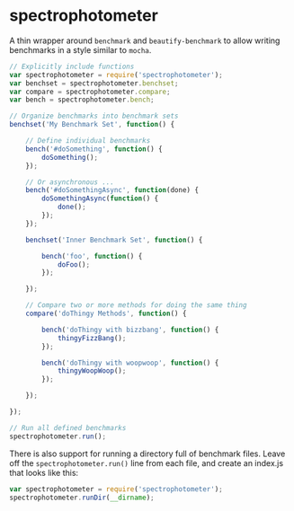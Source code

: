 # spectrophotometer

A thin wrapper around `benchmark` and `beautify-benchmark` to allow writing benchmarks in
a style similar to `mocha`.

```js
// Explicitly include functions
var spectrophotometer = require('spectrophotometer');
var benchset = spectrophotometer.benchset;
var compare = spectrophotometer.compare;
var bench = spectrophotometer.bench;

// Organize benchmarks into benchmark sets
benchset('My Benchmark Set', function() {

	// Define individual benchmarks
	bench('#doSomething', function() {
		doSomething();
	});

	// Or asynchronous ...
	bench('#doSomethingAsync', function(done) {
		doSomethingAsync(function() {
			done();
		});
	});

	benchset('Inner Benchmark Set', function() {

		bench('foo', function() {
			doFoo();
		});

	});

	// Compare two or more methods for doing the same thing
	compare('doThingy Methods', function() {

		bench('doThingy with bizzbang', function() {
			thingyFizzBang();
		});

		bench('doThingy with woopwoop', function() {
			thingyWoopWoop();
		});

	});

});

// Run all defined benchmarks
spectrophotometer.run();
```

There is also support for running a directory full of benchmark files.  Leave off the
`spectrophotometer.run()` line from each file, and create an index.js that looks like this:

```js
var spectrophotometer = require('spectrophotometer');
spectrophotometer.runDir(__dirname);
```

